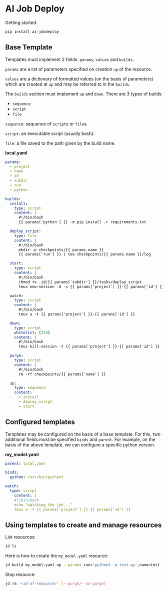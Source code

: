 # AI Job Deploy

Getting started.

```bash
pip install ai-jobdeploy
```

## Base Template


Templates must implement 2 fields: `params`, `values` and `builds`. 

`params` are a list of parameters specified on creation `up` of the resource.

`values` are a dictionary of formatted values (on the basis of parameters) which are created at `up` and may be referred to in the `builds`.

The `builds` section must implement `up` and `down`. There are 3 types of builds:

- `sequence`
- `script`
- `file`

`sequence`: sequence of `script`s or `file`s.

`script`: an executable script (usually bash).

`file`: a file saved to the path given by the build name.

**local.yaml**

```yaml
params:
  - project
  - name
  - id
  - subdir
  - run
  - python

builds:
  install:
    type: script
    content: |
      #!/bin/bash
      {{ params['python'] }} -m pip install -r requirements.txt

  deploy_script:
    type: file
    content: |
      #!/bin/bash
      mkdir -p checkpoints/{{ params.name }}
      {{ params['run'] }} | tee checkpoints/{{ params.name }}/log

  start:
    type: script
    content: |
      #!/bin/bash
      chmod +x .jd/{{ params['subdir'] }}/tasks/deploy_script
      tmux new-session -d -s {{ params['project'] }}-{{ params['id'] }} ".jd/{{ params['subdir'] }}/tasks/deploy_script"

  watch:
    type: script
    content: |
      #!/bin/bash
      tmux a -t {{ params['project'] }}-{{ params['id'] }}

  down:
    type: script
    whitelist: [256]
    content: |
      #!/bin/bash
      tmux kill-session -t {{ params['project'] }}-{{ params['id'] }}

  purge:
    type: script
    content: |
      #!/bin/bash
      rm -rf checkpoints/{{ params['name'] }}

  up:
    type: sequence
    content:
      - install
      - deploy_script
      - start
```

## Configured templates

Templates may be configured on the basis of a base template. For this, two additional fields must be specified `binds` and `parent`. For example, on the basis of the above template, we can configure a specific python version.

**my_model.yaml**

```yaml
parent: local.yaml

binds:
  python: /usr/bin/python3

watch:
  type: script
    content: |
    #!/bin/bash
    echo "watching the job..."
    tmux a -t {{ params['project'] }}-{{ params['id'] }}
```

## Using templates to create and manage resources

List resources:
```bash
jd ls
```

Here is how to create the `my_model.yaml` resource:
```bash
jd build my_model.yaml up --params run='python3 -u test.py',name=test
```

Stop resource:
```bash
jd rm '<id-of-resource>' [--purge/--no-purge]
```


